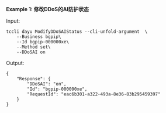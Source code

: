 **Example 1: 修改DDoS的AI防护状态**



Input: 

```
tccli dayu ModifyDDoSAIStatus --cli-unfold-argument  \
    --Business bgpip\
    --Id bgpip-000000xe\
    --Method set\
    --DDoSAI on
```

Output: 
```
{
    "Response": {
        "DDoSAI": "on",
        "Id": "bgpip-000000xe",
        "RequestId": "eac6b301-a322-493a-8e36-83b295459397"
    }
}
```

